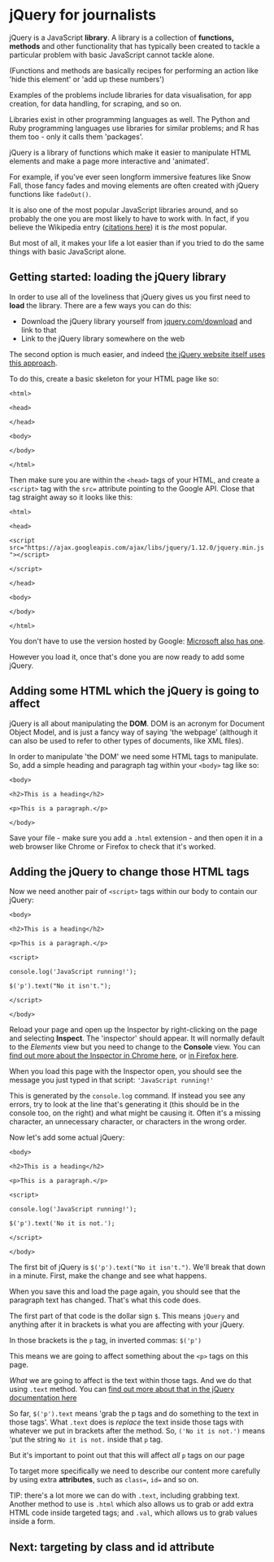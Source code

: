 # jQuery for journalists

jQuery is a JavaScript **library**. A library is a collection of **functions, methods** and other functionality that has typically been created to tackle a particular problem with basic JavaScript cannot tackle alone.

(Functions and methods are basically recipes for performing an action like 'hide this element' or 'add up these numbers')

Examples of the problems include libraries for data visualisation, for app creation, for data handling, for scraping, and so on.

Libraries exist in other programming languages as well. The Python and Ruby programming languages use libraries for similar problems; and R has them too - only it calls them 'packages'. 

jQuery is a library of functions which make it easier to manipulate HTML elements and make a page more interactive and 'animated'. 

For example, if you've ever seen longform immersive features like Snow Fall, those fancy fades and moving elements are often created with jQuery functions like `fadeOut()`.

It is also one of the most popular JavaScript libraries around, and so probably the one you are most likely to have to work with. In fact, if you believe the Wikipedia entry ([citations here](https://en.wikipedia.org/wiki/JQuery#cite_note-3)) it is *the* most popular.

But most of all, it makes your life a lot easier than if you tried to do the same things with basic JavaScript alone.

## Getting started: loading the jQuery library

In order to use all of the loveliness that jQuery gives us you first need to **load** the library. There are a few ways you can do this:

* Download the jQuery library yourself from [jquery.com/download](https://jquery.com/download/) and link to that
* Link to the jQuery library somewhere on the web

The second option is much easier, and indeed [the jQuery website itself uses this approach](https://stackoverflow.com/questions/547384/where-do-you-include-the-jquery-library-from-google-jsapi-cdn). 

To do this, create a basic skeleton for your HTML page like so:

`<html>`

`<head>`

`</head>`

`<body>`

`</body>`

`</html>`

Then make sure you are within the `<head>` tags of your HTML, and create a `<script>` tag with the `src=` attribute pointing to the Google API. Close that tag straight away so it looks like this:

`<html>`

`<head>`

`<script src="https://ajax.googleapis.com/ajax/libs/jquery/1.12.0/jquery.min.js"></script>`

`</script>`

`</head>`

`<body>`

`</body>`

`</html>`

You don't have to use the version hosted by Google: [Microsoft also has one](http://www.w3schools.com/jquery/jquery_get_started.asp).

However you load it, once that's done you are now ready to add some jQuery.

## Adding some HTML which the jQuery is going to affect

jQuery is all about manipulating the **DOM**. DOM is an acronym for Document Object Model, and is just a fancy way of saying 'the webpage' (although it can also be used to refer to other types of documents, like XML files).

In order to manipulate 'the DOM' we need some HTML tags to manipulate. So, add a simple heading and paragraph tag within your `<body>` tag like so:

`<body>`

`<h2>This is a heading</h2>`

`<p>This is a paragraph.</p>`

`</body>`

Save your file - make sure you add a `.html` extension - and then open it in a web browser like Chrome or Firefox to check that it's worked.

## Adding the jQuery to change those HTML tags

Now we need another pair of `<script>` tags within our body to contain our jQuery:

`<body>`

`<h2>This is a heading</h2>`

`<p>This is a paragraph.</p>`

`<script>`

`console.log('JavaScript running!');`

`$('p').text("No it isn't.");`

`</script>`

`</body>`

Reload your page and open up the Inspector by right-clicking on the page and selecting **Inspect**. The 'inspector' should appear. It will normally default to the *Elements* view but you need to change to the **Console** view. You can [find out more about the Inspector in Chrome here](https://developer.chrome.com/devtools/docs/console), or [in Firefox here](https://developer.mozilla.org/en-US/docs/Tools/Web_Console).

When you load this page with the Inspector open, you should see the message you just typed in that script: `'JavaScript running!'`

This is generated by the `console.log` command. If instead you see any errors, try to look at the line that's generating it (this should be in the console too, on the right) and what might be causing it. Often it's a missing character, an unnecessary character, or characters in the wrong order.

Now let's add some actual jQuery:

`<body>`

`<h2>This is a heading</h2>`

`<p>This is a paragraph.</p>`

`<script>`

`console.log('JavaScript running!');`

`$('p').text('No it is not.');`

`</script>`

`</body>`

The first bit of jQuery is `$('p').text("No it isn't.")`. We'll break that down in a minute. First, make the change and see what happens.

When you save this and load the page again, you should see that the paragraph text has changed. That's what this code does.

The first part of that code is the dollar sign `$`. This means `jQuery` and anything after it in brackets is what you are affecting with your jQuery.

In those brackets is the `p` tag, in inverted commas: `$('p')`

This means we are going to affect something about the `<p>` tags on this page.

*What* we are going to affect is the text within those tags. And we do that using `.text` method. You can [find out more about that in the jQuery documentation here](https://api.jquery.com/text/)

So far, `$('p').text` means 'grab the p tags and do something to the text in those tags'. What `.text` does is *replace* the text inside those tags with whatever we put in brackets after the method. So, `('No it is not.')` means 'put the string `No it is not.` inside that `p` tag.

But it's important to point out that this will affect *all* `p` tags on our page

To target more specifically we need to describe our content more carefully by using extra **attributes**, such as `class=`, `id=` and so on.

TIP: there's a lot more we can do with `.text`, including grabbing text. Another method to use is `.html` which also allows us to grab or add extra HTML code inside targeted tags; and `.val`, which allows us to grab values inside a form.

## Next: targeting by class and id attribute

